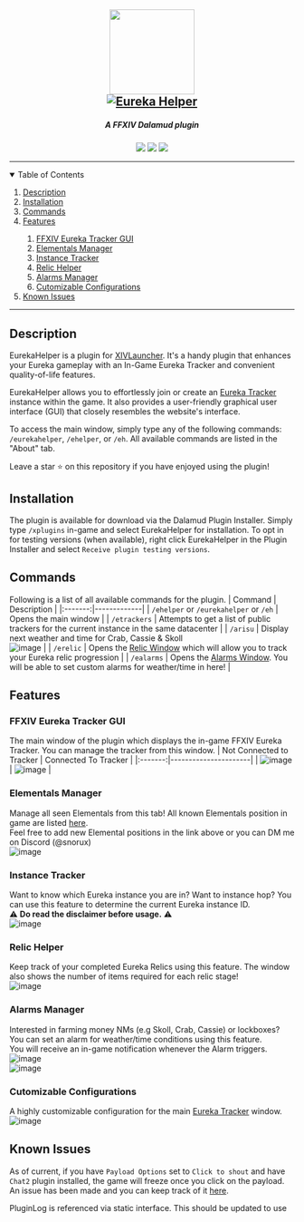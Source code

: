 <section id="header" align="center">
  <h1>
    <img href="https://https://github.com/snooooowy/EurekaHelper" src="/EurekaHelper/Resources/icon.png" width="150px" />
    <br>
    <a href="https://git.io/typing-svg"><img src="https://readme-typing-svg.herokuapp.com?font=Patrick+Hand&size=50&duration=3000&pause=2000&center=true&vCenter=true&width=435&lines=Eureka+Helper" alt="Eureka Helper" /></a>
  </h1>
  <div align="center">
    <h5>A FFXIV Dalamud plugin</h5>
    <a href="https://github.com/snooooowy/EurekaHelper/tags"><img src="https://img.shields.io/github/v/tag/snooooowy/EurekaHelper?label=version&style=for-the-badge" /></a>
    <a href="https://github.com/snooooowy/EurekaHelper"><img src="https://img.shields.io/endpoint?style=for-the-badge&url=https%3A%2F%2Fvz32sgcoal.execute-api.us-east-1.amazonaws.com%2FEurekaHelper" /></a>
    <a href="https://github.com/goatcorp/Dalamud"><img src="https://img.shields.io/badge/ffxiv-dalamud-red.svg?&style=for-the-badge" /></a>
  </div>
</section>

<hr>

<details open>
  <summary>
    <span>Table of Contents</span>
  </summary>
  <ol>
    <li><a href="#description">Description</a></li>
    <li><a href="#installation">Installation</a></li>
    <li><a href="#commands">Commands</a></li>
    <li><a href="#features">Features</a></li>
    <ol>
      <li><a href="#ffxiv-eureka-tracker-gui">FFXIV Eureka Tracker GUI</a></li>
      <li><a href="#elementals-manager">Elementals Manager</a></li>
      <li><a href="#instance-tracker">Instance Tracker</a></li>
      <li><a href="#relic-helper">Relic Helper</a></li>
      <li><a href="#alarms-manager">Alarms Manager</a></li>
      <li><a href="#cutomizable-configurations">Cutomizable Configurations</a></li>
    </ol>
    <li><a href="#known-issues">Known Issues</a></li>
  </ol>
</details>

<hr>

## Description
EurekaHelper is a plugin for [XIVLauncher](https://goatcorp.github.io/). It's a handy plugin that enhances your Eureka gameplay with an In-Game Eureka Tracker and convenient quality-of-life features.

EurekaHelper allows you to effortlessly join or create an [Eureka Tracker](https://ffxiv-eureka.com/) instance within the game. It also provides a user-friendly graphical user interface (GUI) that closely resembles the website's interface.

To access the main window, simply type any of the following commands: `/eurekahelper`, `/ehelper`, or `/eh`. All available commands are listed in the "About" tab.  

Leave a star ⭐ on this repository if you have enjoyed using the plugin!

## Installation
The plugin is available for download via the Dalamud Plugin Installer. Simply type `/xplugins` in-game and select EurekaHelper for installation.
To opt in for testing versions (when available), right click EurekaHelper in the Plugin Installer and select `Receive plugin testing versions`.

## Commands
Following is a list of all available commands for the plugin.
| Command | Description |
|:-------:|-------------|
| `/ehelper` or `/eurekahelper` or `/eh` | Opens the main window |
| `/etrackers` | Attempts to get a list of public trackers for the current instance in the same datacenter |
| `/arisu` | Display next weather and time for Crab, Cassie & Skoll<br>![image](https://github.com/snooooowy/EurekaHelper/assets/34697265/0b8d6af7-cf68-40c2-972c-dd194dd43c2a) |
| `/erelic` | Opens the [Relic Window](#relic-window) which will allow you to track your Eureka relic progression |
| `/ealarms` | Opens the [Alarms Window](#alarms-window). You will be able to set custom alarms for weather/time in here! |

## Features
### FFXIV Eureka Tracker GUI
The main window of the plugin which displays the in-game FFXIV Eureka Tracker. You can manage the tracker from this window.
| Not Connected to Tracker | Connected To Tracker |
|:-------:|----------------------|
| ![image](https://github.com/snooooowy/EurekaHelper/assets/34697265/b3b3ef48-407c-4cd6-be35-6f421e5a5b14) | ![image](https://github.com/snooooowy/EurekaHelper/assets/34697265/1ff96e27-5216-4059-8648-38845dbf0943) |

### Elementals Manager
Manage all seen Elementals from this tab! All known Elementals position in game are listed [here](https://github.com/snooooowy/EurekaHelper/issues/13).  
Feel free to add new Elemental positions in the link above or you can DM me on Discord (@snorux)  
![image](https://github.com/snooooowy/EurekaHelper/assets/34697265/5655c0f7-7df5-44ba-846c-58f87d542429)

### Instance Tracker
Want to know which Eureka instance you are in? Want to instance hop? You can use this feature to determine the current Eureka instance ID.  
⚠️ **Do read the disclaimer before usage.** ⚠️  
![image](https://github.com/snooooowy/EurekaHelper/assets/34697265/0a321213-5bd0-47c2-8727-21ef97c98ca2)

### Relic Helper
Keep track of your completed Eureka Relics using this feature. The window also shows the number of items required for each relic stage!  
![image](https://github.com/snooooowy/EurekaHelper/assets/34697265/36b6f09c-596b-48fb-a978-ae912b94efe8)

### Alarms Manager
Interested in farming money NMs (e.g Skoll, Crab, Cassie) or lockboxes? You can set an alarm for weather/time conditions using this feature.  
You will receive an in-game notification whenever the Alarm triggers.  
![image](https://github.com/snooooowy/EurekaHelper/assets/34697265/ae7e7c57-6ac2-4848-bf59-9991eaa57867)  
![image](https://github.com/snooooowy/EurekaHelper/assets/34697265/64460d46-f3ff-4ba9-b960-26533f3cb494)

### Cutomizable Configurations
A highly customizable configuration for the main [Eureka Tracker](#ffxiv-eureka-tracker-gui) window.  
![image](https://user-images.githubusercontent.com/34697265/235935187-97466b2a-7d35-485d-aee0-23f5da3d0955.png)

## Known Issues
As of current, if you have `Payload Options` set to `Click to shout` and have `Chat2` plugin installed, the game will freeze once you click on the payload.  
An issue has been made and you can keep track of it [here](https://github.com/ascclemens/plugin-issues/issues/60).

PluginLog is referenced via static interface. This should be updated to use 